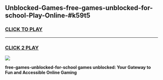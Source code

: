
## Unblocked-Games-free-games-unblocked-for-school-Play-Online-#k59t5
<h3>
<a href="https://premium.freeplayer.one?title=free-games-unblocked-for-school&ref=24F">CLICK TO PLAY</a></h3>
<hr>

<h3>
<a href="https://premium.freeplayer.one?title=free-games-unblocked-for-school&ref=24F">CLICK 2 PLAY</a>
  
</h3>

<a href="https://premium.freeplayer.one?title=free-games-unblocked-for-school&ref=24F/"><img src="https://clearcache.store/games.png"></a>


**free-games-unblocked-for-school games unblocked: Your Gateway to Fun and Accessible Online Gaming**
